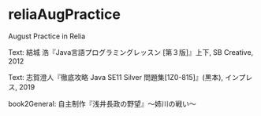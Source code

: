 # reliaAugPractice
August Practice in Relia

Text: 結城 浩『Java言語プログラミングレッスン [第３版]』上下, SB Creative, 2012

Text: 志賀澄人『徹底攻略 Java SE11 Silver 問題集[1Z0-815]』(黒本), インプレス, 2019

book2General:
自主制作『浅井長政の野望』～姉川の戦い～


